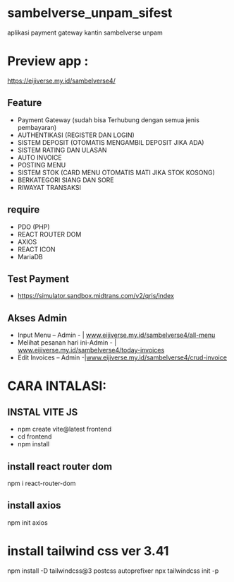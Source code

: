 # sambelverse_unpam_sifest
aplikasi payment gateway kantin sambelverse unpam

# Preview app :
https://eijiverse.my.id/sambelverse4/

## Feature
* Payment Gateway (sudah bisa Terhubung dengan semua jenis pembayaran)
* AUTHENTIKASI (REGISTER DAN LOGIN)
*	SISTEM DEPOSIT (OTOMATIS MENGAMBIL DEPOSIT JIKA ADA)
*	SISTEM RATING DAN ULASAN
*	AUTO INVOICE
*	POSTING MENU
*	SISTEM STOK (CARD MENU OTOMATIS MATI JIKA STOK KOSONG)
*	BERKATEGORI SIANG DAN SORE
*	RIWAYAT TRANSAKSI

## require
*	PDO (PHP)
*	REACT ROUTER DOM
*	AXIOS
*	REACT ICON
*	MariaDB

## Test Payment
* https://simulator.sandbox.midtrans.com/v2/qris/index

## Akses Admin
*	Input Menu – Admin - | www.eijiverse.my.id/sambelverse4/all-menu 
*	Melihat pesanan hari ini-Admin - | www.eijiverse.my.id/sambelverse4/today-invoices 
*	Edit Invoices – Admin -|www.eijiverse.my.id/sambelverse4/crud-invoice 


# CARA INTALASI:

## INSTAL VITE JS

* npm create vite@latest frontend
* cd frontend 
* npm install

## install react router dom
npm i react-router-dom

## install axios
npm init axios


# install tailwind css ver 3.41

npm install -D tailwindcss@3 postcss autoprefixer
npx tailwindcss init -p

